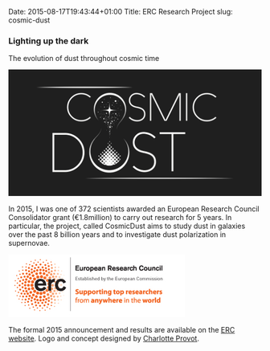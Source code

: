 Date: 2015-08-17T19:43:44+01:00
Title: ERC Research Project
slug: cosmic-dust


### Lighting up the dark
The evolution of dust throughout cosmic time

![Cosmic Light](/images/Cosmic_logo-011.jpg)

In 2015, I was one of 372 scientists awarded an European Research Council Consolidator grant (€1.8million) to carry out research for 5 years. In particular, the project, called CosmicDust aims to study dust in galaxies over the past 8 billion years and to investigate dust polarization in supernovae.

![ERC logo](/images/erc.jpg)

The formal 2015 announcement and results are available on the [ERC website](https://www.astro.cf.ac.uk/newsandevents/resources/press_release_cog2014_results.pdf).  Logo and concept designed by [Charlotte Provot](http://www.charlotteprovot.com/).
